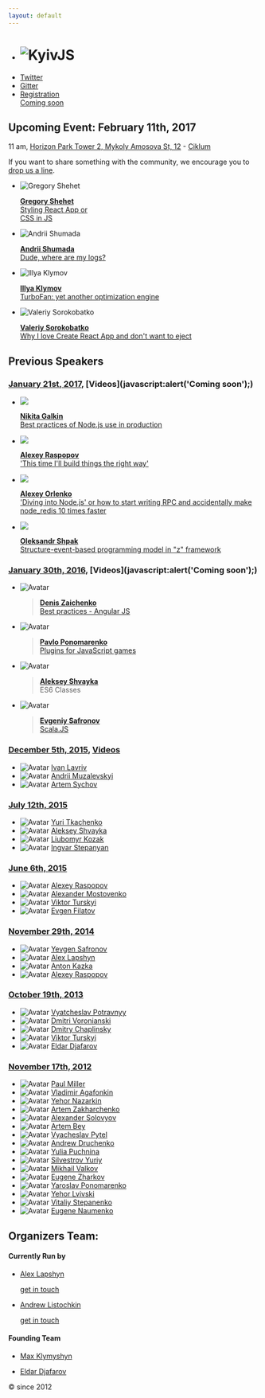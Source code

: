 ```yaml
---
layout: default
---
```


  - # ![KyivJS](/static/kyiv-js-rectangle-no-alpha.png)
  - [Twitter](https://twitter.com/kyivjs)
  - [Gitter](https://gitter.im/dev-ua/frontend-ua/kyivjs)
  - [Registration <br /> Coming soon]()

## Upcoming Event: February 11th, 2017
<!--
[Donskaya 4а](https://maps.yandex.ua/-/CVw9rZop) - - - [Digital Future](http://digital-future.org/) + [The App Solutions](http://theappsolutions.com/)
-->
11 am, [Horizon Park Tower 2, Mykoly Amosova St, 12](https://yandex.ru/maps/-/CZT3UNIX) - [Ciklum](https://www.ciklum.com/)

If you want to share something with the community, we encourage you to [drop us a line](#write-anchor).

- ![Gregory Shehet](/static/speakers/gregory-shehet.jpg)

  >
    [**Gregory Shehet**](https://www.linkedin.com/in/gregory-shehet-9a6a8983)  
    [Styling React App or  
     CSS in JS]()

- ![Andrii Shumada](/static/speakers/andrii-shumada.jpg)

  >
    [**Andrii Shumada**](https://www.linkedin.com/in/andriishumada)  
    [Dude, where are my logs?]()

- ![Illya Klymov](/static/speakers/illya-klymov.jpg)

  >
    [**Illya Klymov**](https://www.linkedin.com/in/illyaklymov)  
    [TurboFan: yet another optimization engine]()

- ![Valeriy Sorokobatko](/static/speakers/valeriy-sorokobatko.jpg)

  >
    [**Valeriy Sorokobatko**](https://twitter.com/tuchk4)  
    [Why I love Create React App and don't want to eject]()

## Previous Speakers

### [January 21st, 2017](https://dou.ua/calendar/13768/), [Videos](javascript:alert\('Coming soon'\);)

  - ![](http://frameworksdays.com/uploads/speakers/galkin.png)

    >
      [**Nikita Galkin**](https://twitter.com/galk_in)  
      [Best practices of Node.js use in production](https://galk-in.github.io/kyivjs-2017)

  - ![](/static/speakers/alexey-raspopov.jpg)

    >
      [**Alexey Raspopov**](https://twitter.com/alexeyraspopov)  
      ['This time I'll build things the right way'](https://alexeyraspopov.github.io/the-right-way)

  - ![](/static/speakers/alexey-orlenko.jpg)

    >
      [**Alexey Orlenko**](https://www.linkedin.com/in/alexeyorlenko)  
      ['Diving into Node.js' or how to start writing RPC and accidentally make node_redis 10 times faster](https://aqrln.github.io/kyivjs-2017)

  - ![](/static/speakers/oleksandr-shpak.jpg)

    >
      [**Oleksandr Shpak**](https://www.linkedin.com/in/oleksandr-shpak-8915376)  
      [Structure-event-based programming model in "z" framework](https://drive.google.com/file/d/0B5hEGrbXzEkMdW9NV21qdG9jeVk/view)

### [January 30th, 2016](http://dou.ua/calendar/9623/), [Videos](javascript:alert\('Coming soon'\);)

  - ![Avatar](/static/speakers/denis-zaichenko.jpg)

    > [**Denis Zaichenko**](https://www.linkedin.com/in/dzaichenko)  
    [Best practices - Angular JS]()

  - ![Avatar](/static/speakers/pavlo-ponomarenko.jpg)

    > [**Pavlo Ponomarenko**](https://github.com/theshock)  
    [Plugins for JavaScript games](http://slides.com/theshock/javascript-plugins/)

  - ![Avatar](/static/speakers/aleksey-shvayka.jpg)

    > [**Aleksey Shvayka**](https://www.linkedin.com/in/ashvayka)  
    ES6 Classes

  - ![Avatar](/static/speakers/evgeniy-safronov.jpg)

    > [**Evgeniy Safronov**](https://www.linkedin.com/in/eugene-safronov-b7b257b0)  
    [Scala.JS](https://www.dropbox.com/s/dnkkgwjflul54ny/Scala-JS%20%28KyivJS%2030-01%29.pdf?dl=0)


### [December 5th, 2015](http://dou.ua/calendar/9101/), [Videos](https://www.youtube.com/playlist?list=PLxw9RJPDS60qUL9tiH3Hh-xB8rY5xV2Cr)

  - ![Avatar](/static/speakers/ivan-lavriv.jpg) [Ivan Lavriv](https://ua.linkedin.com/in/ivan-lavriv-16b23878/en)
  - ![Avatar](/static/speakers/andrii-muzalevskyi.jpg) [Andrii Muzalevskyi](https://ua.linkedin.com/in/andreymuzalevskiy/en)
  - ![Avatar](/static/speakers/artem-sychov.jpg) [Artem Sychov](https://www.linkedin.com/in/suchov/en)

### [July 12th, 2015]()

  - ![Avatar](/static/speakers/yuri-tkachenko.jpg) [Yuri Tkachenko](https://www.linkedin.com/in/tkachenkoyuri)
  - ![Avatar](/static/speakers/aleksey-shvayka.jpg) [Aleksey Shvayka](https://www.linkedin.com/in/ashvayka)
  - ![Avatar](/static/speakers/liubomyr-kozak.jpg) [Liubomyr Kozak](https://www.linkedin.com/in/luibomyr)
  - ![Avatar](/static/speakers/ingvar-stepanyan.jpg) [Ingvar Stepanyan](https://ua.linkedin.com/in/rreverser)

### [June 6th, 2015](http://dou.ua/calendar/7456/)

  - ![Avatar](/static/speakers/alexey-raspopov.jpg) [Alexey Raspopov](https://www.linkedin.com/profile/view?id=126122043)
  - ![Avatar](/static/speakers/alexander-mostovenko.jpg) [Alexander Mostovenko](https://www.linkedin.com/in/mostovenko)
  - ![Avatar](/static/speakers/viktor-turskyi.jpg) [Viktor Turskyi](https://www.linkedin.com/in/turskyi)
  - ![Avatar](/static/speakers/evgen-filatov.jpg) [Evgen Filatov](https://www.linkedin.com/pub/evgen-filatov/16/a17/8b7)

### [November 29th, 2014]()

  - ![Avatar](/static/speakers/yevgen-safronov.jpg) [Yevgen Safronov](http://ua.linkedin.com/pub/eugene-safronov/15/3a/392)
  - ![Avatar](/static/speakers/alex-lapshyn.jpg) [Alex Lapshyn](http://ua.linkedin.com/in/sudodoki)
  - ![Avatar](/static/speakers/anton-kazka.jpg) [Anton Kazka](http://ua.linkedin.com/pub/anton-kazka/74/aa5/9b5)
  - ![Avatar](/static/speakers/alexey-raspopov.jpg) [Alexey Raspopov](https://www.linkedin.com/profile/view?id=126122043)

### [October 19th, 2013](http://dou.ua/calendar/3915/)

  - ![Avatar](/static/speakers/vyatcheslav-potravnyy.jpg) [Vyatcheslav Potravnyy](http://ua.linkedin.com/pub/vyatcheslav-potravnyy/4a/414/50b/)
  - ![Avatar](/static/speakers/dmitri-voronianski.jpg) [Dmitri Voronianski](http://ua.linkedin.com/in/voronianski/)
  - ![Avatar](/static/speakers/dmitry-chaplinsky.jpg) [Dmitry Chaplinsky](http://ua.linkedin.com/pub/dmitry-chaplinsky/24/784/760)
  - ![Avatar](/static/speakers/viktor-turskyi.jpg) [Viktor Turskyi](https://www.linkedin.com/in/turskyi)
  - ![Avatar](/static/speakers/eldar-djafarov.jpg) [Eldar Djafarov](http://www.linkedin.com/in/edjafarov)

### [November 17th, 2012](http://dou.ua/calendar/2321)

  - ![Avatar](/static/speakers/paul-miller.jpg) [Paul Miller](https://sg.linkedin.com/in/paulmillr)
  - ![Avatar](/static/speakers/vladimir-agafonkin.jpg) [Vladimir Agafonkin](https://www.linkedin.com/in/agafonkin)
  - ![Avatar](/static/speakers/yehor-nazarkin.jpg) [Yehor Nazarkin](https://ua.linkedin.com/in/yehor-nazarkin-50553129)
  - ![Avatar](/static/speakers/artem-zakharchenko.jpg) [Artem Zakharchenko](https://ua.linkedin.com/in/artem-zakharchenko-baa1453b)
  - ![Avatar](/static/speakers/alexander-solovyov.jpg) [Alexander Solovyov](https://ua.linkedin.com/in/asolovyov)
  - ![Avatar](/static/speakers/artem-bey.jpg) [Artem Bey](https://ua.linkedin.com/in/artembey)
  - ![Avatar](/static/speakers/vyacheslav-pytel.jpg) [Vyacheslav Pytel](https://ua.linkedin.com/in/vpytel)
  - ![Avatar](/static/speakers/andrew-druchenko.jpg) [Andrew Druchenko](https://ua.linkedin.com/in/bananos)
  - ![Avatar](/static/speakers/yulia-puchnina.jpg) [Yulia Puchnina](https://ua.linkedin.com/in/yulia-puchnina-17473a36/en)
  - ![Avatar](/static/speakers/silvestrov-yuriy.jpg) [Silvestrov Yuriy](https://ua.linkedin.com/in/ysilvestrov)
  - ![Avatar](/static/speaker-male-placeholder.jpg) [Mikhail Valkov]()
  - ![Avatar](/static/speakers/eugene-zharkov.jpg) [Eugene Zharkov](https://ua.linkedin.com/in/eugenezharkov)
  - ![Avatar](/static/speakers/yaroslav-ponomarenko.jpg) [Yaroslav Ponomarenko](https://ua.linkedin.com/in/yponomarenko)
  - ![Avatar](/static/speakers/yehor-lvivski.jpg) [Yehor Lvivski](https://ua.linkedin.com/in/lvivski)
  - ![Avatar](/static/speaker-male-placeholder.jpg) [Vitaliy Stepanenko]()
  - ![Avatar](/static/speaker-male-placeholder.jpg) [Eugene Naumenko]()



## Organizers Team:

<mark id="write-anchor"></mark>

#### Currently Run by
- [Alex Lapshyn](https://twitter.com/sudodoki)

    [get in touch](https://gitter.im/sudodoki)

- [Andrew Listochkin](https://twitter.com/listochkin)

    [get in touch](https://gitter.im/listochkin)

#### Founding Team
- [Max Klymyshyn](http://www.linkedin.com/in/klymyshyn)

- [Eldar Djafarov](http://www.linkedin.com/in/edjafarov)

&copy; since 2012
